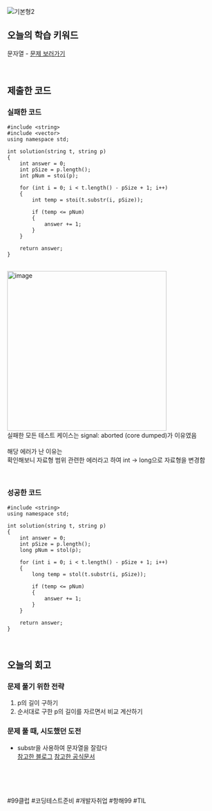 ![기본형2](https://github.com/user-attachments/assets/2de5ee4d-23a9-47c1-8385-b5726d931399)

## 오늘의 학습 키워드
문자열 - [문제 보러가기](https://school.programmers.co.kr/learn/courses/30/lessons/147355)
  
<br>

## 제출한 코드

### 실패한 코드
```
#include <string>
#include <vector>
using namespace std;
    
int solution(string t, string p)
{
    int answer = 0;
    int pSize = p.length();
    int pNum = stoi(p);

    for (int i = 0; i < t.length() - pSize + 1; i++)
    {
        int temp = stoi(t.substr(i, pSize));

        if (temp <= pNum)
        {
            answer += 1;
        }
    }

    return answer;
}
```
<br><img width="369" alt="image" src="https://github.com/user-attachments/assets/68c0b027-38e2-410b-a8b7-81f3d3123814"> <br>
실패한 모든 테스트 케이스는 signal: aborted (core dumped)가 이유였음 <br><br>
해당 에러가 난 이유는 <br>
확인해보니 자료형 범위 관련한 에러라고 하여 int -> long으로 자료형을 변경함

<br>

### 성공한 코드
```
#include <string>
using namespace std;
  
int solution(string t, string p) 
{
    int answer = 0;
    int pSize = p.length();
    long pNum = stol(p);
        
    for (int i = 0; i < t.length() - pSize + 1; i++)
    {
        long temp = stol(t.substr(i, pSize));
        
        if (temp <= pNum)
        {
            answer += 1;
        }
    }
        
    return answer;
}
```

<br>

## 오늘의 회고
### 문제 풀기 위한 전략
1. p의 길이 구하기
2. 순서대로 구한 p의 길이를 자르면서 비교 계산하기

### 문제 풀 때, 시도했던 도전
- substr을 사용하여 문자열을 잘랐다 <br>
    [참고한 블로그](https://modoocode.com/235)
    [참고한 공식문서](https://learn.microsoft.com/ko-kr/cpp/assembler/masm/substr?view=msvc-170)
<br>    
<br>
<br>
<br>
#99클럽 #코딩테스트준비 #개발자취업 #항해99 #TIL

